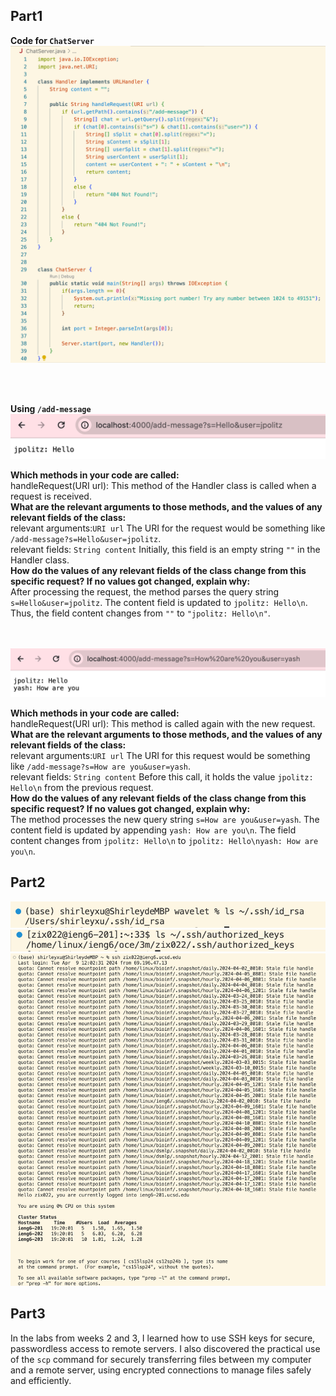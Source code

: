 ## Part1
**Code for ```ChatServer```**
![image](https://github.com/furyhorn/cse15l-lab-reports/blob/main/code.png)

<br>
<br>


**Using ```/add-message```**
![image](https://github.com/furyhorn/cse15l-lab-reports/blob/main/AM1.png)

**Which methods in your code are called:**<br>
handleRequest(URI url): This method of the Handler class is called when a request is received.<br>
**What are the relevant arguments to those methods, and the values of any relevant fields of the class:**<br>
relevant arguments:```URI url``` The URI for the request would be something like ```/add-message?s=Hello&user=jpolitz```.<br>
relevant fields: ```String content``` Initially, this field is an empty string ```""``` in the Handler class.<br>
**How do the values of any relevant fields of the class change from this specific request? If no values got changed, explain why:**<br>
After processing the request, the method parses the query string ```s=Hello&user=jpolitz```.
The content field is updated to ```jpolitz: Hello\n```.
Thus, the field content changes from ```""``` to ```"jpolitz: Hello\n"```.
<br>
<br>
<br>

![image](https://github.com/furyhorn/cse15l-lab-reports/blob/main/AM2.png)

**Which methods in your code are called:**<br>
handleRequest(URI url): This method is called again with the new request.<br>
**What are the relevant arguments to those methods, and the values of any relevant fields of the class:**<br>
relevant arguments:```URI url``` The URI for this request would be something like ```/add-message?s=How are you&user=yash```.<br>
relevant fields: ```String content``` Before this call, it holds the value ```jpolitz: Hello\n``` from the previous request.<br>
**How do the values of any relevant fields of the class change from this specific request? If no values got changed, explain why:**<br>
The method processes the new query string ```s=How are you&user=yash```.
The content field is updated by appending ```yash: How are you\n```.
The field content changes from ```jpolitz: Hello\n``` to ```jpolitz: Hello\nyash: How are you\n```.

## Part2
![image](https://github.com/furyhorn/cse15l-lab-reports/blob/main/lsPrivateKey.png)
![image](https://github.com/furyhorn/cse15l-lab-reports/blob/main/lsPublicKey.png)
![image](https://github.com/furyhorn/cse15l-lab-reports/blob/main/remoteConnection.png)


## Part3
In the labs from weeks 2 and 3, I learned how to use SSH keys for secure, passwordless access to remote servers. I also discovered the practical use of the `scp` command for securely transferring files between my computer and a remote server, using encrypted connections to manage files safely and efficiently.
